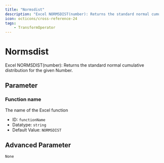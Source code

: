 ```yaml
---
title: "Normsdist"
description: "Excel NORMSDIST(number): Returns the standard normal cumulative distribution for the given Number."
icon: octicons/cross-reference-24
tags: 
    - TransformOperator
---
```

# Normsdist
<!-- This file was generated - DO NOT CHANGE IT MANUALLY -->



Excel NORMSDIST(number): Returns the standard normal cumulative distribution for the given Number.

## Parameter

### Function name

The name of the Excel function

- ID: `functionName`
- Datatype: `string`
- Default Value: `NORMSDIST`





## Advanced Parameter

`None`